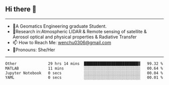 ## Hi there 👋
---
- 🌱A Geomatics Engineering graduate Student.
- 🔭Research in:Atmospheric LIDAR & Remote sensing of satellite & Aerosol optical and physical properties & Radiative Transfer
- 📫 How to Reach Me: wenchu0306@gmail.com
- 🍒Pronouns: She/Her
---

<!--START_SECTION:waka-->

```txt
Other              29 hrs 14 mins  ████████████████████████▓   99.32 %
MATLAB             11 mins         ░░░░░░░░░░░░░░░░░░░░░░░░░   00.64 %
Jupyter Notebook   0 secs          ░░░░░░░░░░░░░░░░░░░░░░░░░   00.04 %
YAML               0 secs          ░░░░░░░░░░░░░░░░░░░░░░░░░   00.01 %
```

<!--END_SECTION:waka-->







